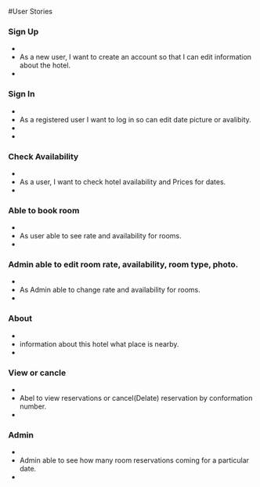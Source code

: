 #User Stories



### Sign Up
+
+ As a new user, I want to create an account so that I can edit information about the hotel.
+
### Sign In
+ 
+ As a registered user I want to log in so can edit date picture or avalibity.
+
+
### Check Availability
+
+ As a user, I want to check hotel availability and Prices for dates.
+
### Able to book room 
+
+ As user able to see rate and availability for rooms.
+
###  Admin able to edit room rate, availability, room type, photo.
+
+ As Admin able to change rate and availability for rooms.
+
### About
+
+ information about this hotel what place is nearby.
+
### View or cancle
+
+ Abel to view reservations or cancel(Delate) reservation by conformation number.
+
### Admin
+
+ Admin able to see how many room reservations coming for a particular date.
+
